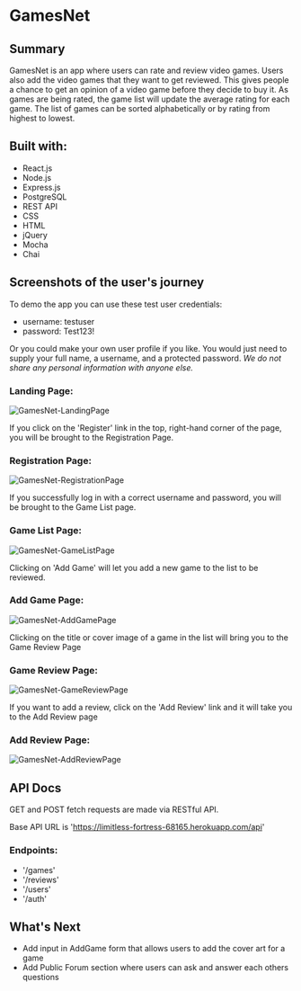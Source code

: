 # GamesNet

## Summary

GamesNet is an app where users can rate and review video games. Users also add the video games that they want to get reviewed. This gives people a chance to get an opinion of a video game before they decide to buy it. As games are being rated, the game list will update the average rating for each game. The list of games can be sorted alphabetically or by rating from highest to lowest.

## Built with:

  - React.js
  - Node.js
  - Express.js
  - PostgreSQL
  - REST API
  - CSS
  - HTML
  - jQuery
  - Mocha
  - Chai

## Screenshots of the user's journey

To demo the app you can use these test user credentials:
  - username: testuser
  - password: Test123!

Or you could make your own user profile if you like. You would just need to supply your full name, a username, and a protected password.
_We do not share any personal information with anyone else._

### Landing Page:
![GamesNet-LandingPage](https://user-images.githubusercontent.com/53308172/74409709-22d18b00-4dec-11ea-9185-e59d291ffd73.png)

If you click on the 'Register' link in the top, right-hand corner of the page, you will be brought to the Registration Page.
### Registration Page:
![GamesNet-RegistrationPage](https://user-images.githubusercontent.com/53308172/74409734-311fa700-4dec-11ea-9a46-e705ef59410e.png)

If you successfully log in with a correct username and password, you will be brought to the Game List page.
### Game List Page:
![GamesNet-GameListPage](https://user-images.githubusercontent.com/53308172/74409739-35e45b00-4dec-11ea-9615-86b09a3395d7.png)

Clicking on 'Add Game' will let you add a new game to the list to be reviewed.
### Add Game Page:
![GamesNet-AddGamePage](https://user-images.githubusercontent.com/53308172/74409746-3b41a580-4dec-11ea-94c4-b6201578773b.png)

Clicking on the title or cover image of a game in the list will bring you to the Game Review Page
### Game Review Page:
![GamesNet-GameReviewPage](https://user-images.githubusercontent.com/53308172/74409761-41d01d00-4dec-11ea-86d2-03a1098686b2.png)

If you want to add a review, click on the 'Add Review' link and it will take you to the Add Review page
### Add Review Page:
![GamesNet-AddReviewPage](https://user-images.githubusercontent.com/53308172/74409765-44cb0d80-4dec-11ea-9f52-819cfd4c572a.png)

## API Docs

GET and POST fetch requests are made via RESTful API.

Base API URL is 'https://limitless-fortress-68165.herokuapp.com/api'

### Endpoints:

  - '/games'
  - '/reviews'
  - '/users'
  - '/auth'

## What's Next

  - Add input in AddGame form that allows users to add the cover art for a game
  - Add Public Forum section where users can ask and answer each others questions
  

